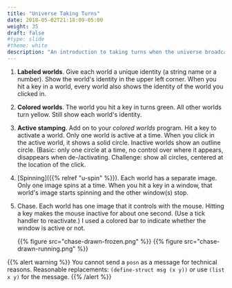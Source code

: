 ```yaml
---
title: "Universe Taking Turns"
date: 2018-05-02T21:18:09-05:00
weight: 35
draft: false
#type: slide
#theme: white
description: "An introduction to taking turns when the universe broadcasts all messages to every client."
---
```


1. **Labeled worlds**. Give each world a unique identity (a string name or a number). Show the world's identity in the upper left corner. When you hit a key in a world, every world also shows the identity of the world you clicked in.

2. **Colored worlds**. The world you hit a key in turns green. All other worlds turn yellow. Still show each world's identity.

3. **Active stamping**. Add on to your _colored worlds_ program. Hit a key to activate a world. Only one world is active at a time. When you click in the active world, it shows a solid circle. Inactive worlds show an outline circle. (Basic: only one circle at a time, no control over where it appears, disappears when de-/activating. Challenge: show all circles, centered at the location of the click.

4. [Spinning]({{% relref "u-spin" %}}). Each world has a separate image. Only one image spins at a time. When you hit a key in a window, that world's image starts spinning and the other window(s) stop.

5. Chase. Each world has one image that it controls with the mouse. Hitting a key makes the mouse inactive for about one second. (Use a tick handler to reactivate.) I used a colored bar to indicate whether the window is active or not.

    {{% figure src="chase-drawn-frozen.png"  %}}
    {{% figure src="chase-drawn-running.png"  %}}

{{% alert warning %}}
You cannot send a `posn` as a message for technical reasons. Reasonable replacements: `(define-struct msg (x y))` or use `(list x y)` for the message.
{{% /alert %}}

